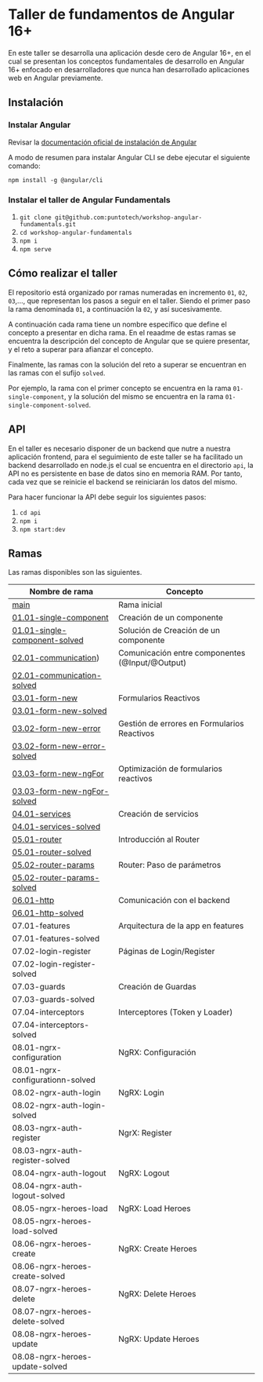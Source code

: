 # Taller de fundamentos de Angular 16+

En este taller se desarrolla una aplicación desde cero de Angular 16+, en el cual se presentan los conceptos fundamentales de desarrollo en Angular 16+ enfocado en desarrolladores que nunca han desarrollado aplicaciones web en Angular previamente.

## Instalación

### Instalar Angular

Revisar la [documentación oficial de instalación de Angular](https://docs.angular.lat/guide/setup-local#instalar-la-cli-de-angular)

A modo de resumen para instalar Angular CLI se debe ejecutar el siguiente comando:

`npm install -g @angular/cli`

### Instalar el taller de Angular Fundamentals

1. `git clone git@github.com:puntotech/workshop-angular-fundamentals.git`
2. `cd workshop-angular-fundamentals`
3. `npm i` 
4. `npm serve`

## Cómo realizar el taller

El repositorio está organizado por ramas numeradas en incremento `01`, `02`, `03`,..., que representan los pasos a seguir en el taller. Siendo el primer paso la rama denominada `01`, a continuación la `02`, y así sucesivamente.

A continuación cada rama tiene un nombre específico que define el concepto a presentar en dicha rama. En el reaadme de estas ramas se encuentra la descripción del concepto de Angular que se quiere presentar, y el reto a superar para afianzar el concepto.

Finalmente, las ramas con la solución del reto a superar se encuentran en las ramas con el sufijo `solved`. 

Por ejemplo, la rama con el primer concepto se encuentra en la rama `01-single-component`, y la solución del mismo se encuentra en la rama `01-single-component-solved`.

## API

En el taller es necesario disponer de un backend que nutre a nuestra aplicación frontend, para el seguimiento de este taller se ha facilitado un backend desarrollado en node.js el cual se encuentra en el directorio `api`, la API no es persistente en base de datos sino en memoria RAM. Por tanto, cada vez que se reinicie el backend se reiniciarán los datos del mismo.

Para hacer funcionar la API debe seguir los siguientes pasos:

1. `cd api`
2. `npm i`
3. `npm start:dev`

## Ramas

Las ramas disponibles son las siguientes.

| Nombre de rama | Concepto  |  
|---|---|
|  [main](https://github.com/puntotech/workshop-angular-fundamentals) | Rama inicial | | 
|  [01.01-single-component](https://github.com/puntotech/workshop-angular-fundamentals/tree/01.01-single-component)  |  Creación de un componente  |  
|  [01.01-single-component-solved](https://github.com/puntotech/workshop-angular-fundamentals/tree/01.01-single-component-solved) | Solución de Creación de un componente  |  
|  [02.01-communication](https://github.com/puntotech/workshop-angular-fundamentals/tree/02.01-communication)) | Comunicación entre componentes (@Input/@Output)  |  
|  [02.01-communication-solved](https://github.com/puntotech/workshop-angular-fundamentals/tree/02.01-communication-solved) |   |   
|  [03.01-form-new](https://github.com/puntotech/workshop-angular-fundamentals/tree/03.01-form-new) | Formularios Reactivos  |  
|  [03.01-form-new-solved](https://github.com/puntotech/workshop-angular-fundamentals/tree/03.01-form-new-solved) |   |  
|  [03.02-form-new-error](https://github.com/puntotech/workshop-angular-fundamentals/tree/03.02-form-new-error) | Gestión de errores en Formularios Reactivos  | 
|  [03.02-form-new-error-solved](https://github.com/puntotech/workshop-angular-fundamentals/tree/03.03-form-new-error-solved) |   |  
|  [03.03-form-new-ngFor](https://github.com/puntotech/workshop-angular-fundamentals/tree/03.03-form-new-ngFor) | Optimización de formularios reactivos  |  
|  [03.03-form-new-ngFor-solved](https://github.com/puntotech/workshop-angular-fundamentals/tree/03.03-form-new-ngFor) |   |  
|  [04.01-services](https://github.com/puntotech/workshop-angular-fundamentals/tree/04.01-services) | Creación de servicios  |  
|  [04.01-services-solved](https://github.com/puntotech/workshop-angular-fundamentals/tree/04.01-services-solved) |   | 
|  [05.01-router](https://github.com/puntotech/workshop-angular-fundamentals/tree/05.01-router) | Introducción al Router  |  
|  [05.01-router-solved](https://github.com/puntotech/workshop-angular-fundamentals/tree/05.01-router-solved) |   |  
|  [05.02-router-params](https://github.com/puntotech/workshop-angular-fundamentals/tree/05.02-router-params) | Router: Paso de parámetros  |
|  [05.02-router-params-solved](https://github.com/puntotech/workshop-angular-fundamentals/tree/05.02-router-params-solved) |   |
|  [06.01-http](https://github.com/puntotech/workshop-angular-fundamentals/tree/61.01-http) | Comunicación con el backend  |
|  [06.01-http-solved](https://github.com/puntotech/workshop-angular-fundamentals/tree/06.01-http-solved) |   |
|  07.01-features | Arquitectura de la app en features   |
|  07.01-features-solved |   | 
|  07.02-login-register | Páginas de Login/Register  | 
|  07.02-login-register-solved |   | 
|  07.03-guards | Creación de Guardas  | 
|  07.03-guards-solved |   |
|  07.04-interceptors | Interceptores (Token y Loader)  |
|  07.04-interceptors-solved |   |
|  08.01-ngrx-configuration | NgRX: Configuración  | 
|  08.01-ngrx-configurationn-solved |   | 
|  08.02-ngrx-auth-login | NgRX: Login   | 
|  08.02-ngrx-auth-login-solved |   | 
|  08.03-ngrx-auth-register | NgrX: Register  |  
|  08.03-ngrx-auth-register-solved |   | 
|  08.04-ngrx-auth-logout | NgRX: Logout  | 
|  08.04-ngrx-auth-logout-solved |   | 
|  08.05-ngrx-heroes-load | NgRX: Load Heroes |  
|  08.05-ngrx-heroes-load-solved |   | 
|  08.06-ngrx-heroes-create |NgRX: Create Heroes |  
|  08.06-ngrx-heroes-create-solved |   |
|  08.07-ngrx-heroes-delete | NgRX: Delete Heroes |   
|  08.07-ngrx-heroes-delete-solved |   |  
|  08.08-ngrx-heroes-update | NgRX: Update Heroes | 
|  08.08-ngrx-heroes-update-solved |   |  
